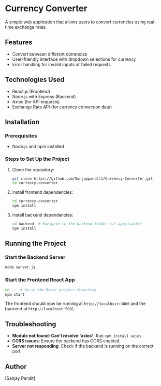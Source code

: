 # Currency Converter

A simple web application that allows users to convert currencies using real-time exchange rates.

## Features
- Convert between different currencies
- User-friendly interface with dropdown selections for currency
- Error handling for invalid inputs or failed requests

## Technologies Used
- React.js (Frontend)
- Node.js with Express (Backend)
- Axios (for API requests)
- Exchange Rate API (for currency conversion data)

## Installation

### Prerequisites
- Node.js and npm installed

### Steps to Set Up the Project
1. Clone the repository:
   ```sh
   git clone https://github.com/Sanjaypandit1/Currency-Converter.git
   cd currency-converter
   ```

2. Install frontend dependencies:
   ```sh
   cd currency-converter
   npm install
   ```

3. Install backend dependencies:
   ```sh
   cd backend  # Navigate to the backend folder (if applicable)
   npm install
   ```

## Running the Project

### Start the Backend Server
```sh
node server.js
```

### Start the Frontend React App
```sh
cd ..  # Go to the React project directory
npm start
```

The frontend should now be running at `http://localhost:3000` and the backend at `http://localhost:5001`.


## Troubleshooting
- **Module not found: Can't resolve 'axios'**: Run `npm install axios`.
- **CORS issues**: Ensure the backend has CORS enabled.
- **Server not responding**: Check if the backend is running on the correct port.


## Author
[Sanjay Pandit]

